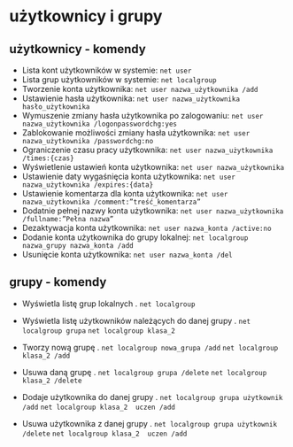 # użytkownicy i grupy

## użytkownicy - komendy

- Lista kont użytkowników w systemie: ```net user```
- Lista grup użytkowników w systemie: ```net localgroup```
- Tworzenie konta użytkownika: ```net user nazwa_użytkownika /add```
- Ustawienie hasła użytkownika: ```net user nazwa_użytkownika hasło_użytkownika```
- Wymuszenie zmiany hasła użytkownika po zalogowaniu: ```net user nazwa_użytkownika /logonpasswordchg:yes```
- Zablokowanie możliwości zmiany hasła użytkownika: ```net user nazwa_użytkownika /passwordchg:no```
- Ograniczenie czasu pracy użytkownika: ```net user nazwa_użytkownika /times:{czas}```
- Wyświetlenie ustawień konta użytkownika: ```net user nazwa_użytkownika```
- Ustawienie daty wygaśnięcia konta użytkownika: ```net user nazwa_użytkownika /expires:{data}```
- Ustawienie komentarza dla konta użytkownika: ```net user nazwa_użytkownika /comment:”treść_komentarza”```
- Dodatnie pełnej nazwy konta użytkownika: ```net user nazwa_użytkownika /fullname:”Pełna nazwa”```
- Dezaktywacja konta użytkownika: ```net user nazwa_konta /active:no```
- Dodanie konta użytkownika do grupy lokalnej: ```net localgroup nazwa_grupy nazwa_konta /add```
- Usunięcie konta użytkownika: ```net user nazwa_konta /del```

## grupy - komendy

- Wyświetla listę grup lokalnych 
.
```net localgroup```

- Wyświetla listę użytkowników należących do danej grupy 
.
```net localgroup grupa```
```net localgroup klasa_2```

- Tworzy nową grupę
.
```net localgroup nowa_grupa /add```
```net localgroup klasa_2 /add```

- Usuwa daną grupę
.
```net localgroup grupa /delete``` 
```net localgroup klasa_2 /delete```

- Dodaje użytkownika do danej grupy 
.
```net localgroup grupa użytkownik /add```
```net localgroup klasa_2  uczen /add```

- Usuwa użytkownika z danej grupy
.
```net localgroup grupa użytkownik /delete```
```net localgroup klasa_2  uczen /add```
